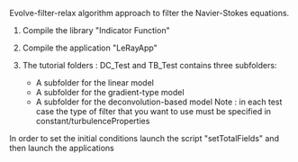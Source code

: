 Evolve-filter-relax algorithm approach to filter the Navier-Stokes equations.

1) Compile the library "Indicator Function"

2) Compile the application "LeRayApp"

3) The tutorial folders : DC_Test and TB_Test contains three subfolders:
   - A subfolder for the linear model
   - A subfolder for the gradient-type model
   - A subfolder for the deconvolution-based model
  Note : in each test case the type of filter that you want to use must be specified in constant/turbulenceProperties
  
  In order to set the initial conditions launch the script "setTotalFields" and then launch the applications
  
